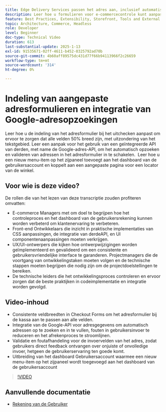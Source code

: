 ```yaml
---
title: Edge Delivery Services passen het adres aan, inclusief automatisch aanvullen
description: Leer hoe u formulieren voor e-commercecontrole kunt aanpassen en Google Address Lookup kunt integreren voor een verbeterde gebruikerservaring en minder invoerfouten.
feature: Best Practices, Extensibility, Storefront, Tools and External Services
topic: Architecture, Commerce, Headless
role: Developer
level: Beginner
doc-type: Technical Video
duration: 613
last-substantial-update: 2025-1-13
exl-id: 91535671-02ff-4611-b452-0325792ad70b
source-git-commit: 4b60aff89575dc431d77f66b94113966f2c26659
workflow-type: tm+mt
source-wordcount: '314'
ht-degree: 0%

---
```


# Indeling van aangepaste adresformulieren en integratie van Google-adresopzoekingen

Leer hoe u de indeling van het adresformulier bij het uitchecken aanpast om ervoor te zorgen dat alle velden 50% breed zijn, met uitzondering van het tekstgebied. Leer een aanpak voor het gebruik van een geïntegreerde API van derden, met name de Google-adres-API, om het automatisch opzoeken en valideren van adressen in het adresformulier in te schakelen. &#x200B; Leer hoe u een nieuw menu-item op het zijpaneel toevoegt aan het dashboard van de gebruikersaccount en koppelt aan een aangepaste pagina voor een locator van de winkel.

## Voor wie is deze video?

De rollen die van het lezen van deze transcriptie zouden profiteren omvatten:

* E-commerce Managers met om doel te begrijpen hoe het controleproces en het dashboard van de gebruikersrekening kunnen worden verbeterd om klantenervaring te verbeteren.
* Front-end Ontwikkelaars die inzicht in praktische implementaties van CSS aanpassingen, de integratie van derdeAPI, en UI componentenaanpassingen moeten verkrijgen.
* UX/UI-ontwerpers die kijken hoe ontwerpwijzigingen worden geïmplementeerd en gevalideerd om een consistente en gebruikersvriendelijke interface te garanderen.
Projectmanagers die de voortgang van ontwikkelingstaken moeten volgen en de technische stappen moeten begrijpen die nodig zijn om de projectdoelstellingen te bereiken.
* De technische leiders die het ontwikkelingsproces controleren en ervoor zorgen dat de beste praktijken in codeimplementatie en integratie worden gevolgd.


## Video-inhoud

* Consistente veldbreedten in Checkout Forms om het adresformulier bij de kassa aan te passen aan alle velden.
* Integratie van de Google-API voor adresgegevens om automatisch adressen op te zoeken en in te vullen, fouten in gebruikersinvoer te reduceren en het afrekenproces te stroomlijnen.
* Validatie en foutafhandeling voor de invoervelden van het adres, zodat gebruikers direct feedback ontvangen over onjuiste of onvolledige invoer, hetgeen de gebruikerservaring ten goede komt.
* Uitbreiding van het dashboard Gebruikersaccount waarmee een nieuw menu-item op het zijpaneel wordt toegevoegd aan het dashboard van de gebruikersaccount

>[!VIDEO](https://video.tv.adobe.com/v/3442787?learn=on)

## Aanvullende documentatie

* [ Rekening van de Gebruiker ](https://experienceleague.adobe.com/developer/commerce/storefront/dropins/user-account/tutorials/)
